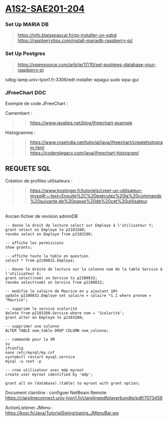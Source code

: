 # [A1S2-SAE201-204](https://docs.google.com/document/d/11juwPCNEA2fKKK1GGAqvxkfQHdSBS_Eog4N-AeLFhj4/edit)



### Set Up MARIA DB
> https://info.blaisepascal.fr/rpi-installer-un-sgbd
> https://raspberrytips.com/install-mariadb-raspberry-pi/

### Set Up Postgres
> https://opensource.com/article/17/10/set-postgres-database-your-raspberry-pi


iutbg-lamp.univ-lyon1.fr:3306/edt
installer wpagui
sudo wpa-gui


### JFreeChart DOC

Exemple de code JFreeChart : <br />

Camembert :
>> https://www.javatips.net/blog/jfreechart-example

Histogramme :
>> https://www.roseindia.net/tutorial/java/jfreechart/createhistogram.html <br/>
>> https://coderslegacy.com/java/jfreechart-histogram/


## REQUETE SQL
Création de profiles utilisateurs : 
>> https://www.hostinger.fr/tutoriels/creer-un-utilisateur-mysql#:~:text=Ensuite%2C%20exécutez%20la%20commande%20suivante,de%20passe%20de%20cet%20utilisateur.
<br/>
Ancien fichier de revision adminDB

```
-- donne le droit de lecture select sur Employe à l'utilisateur Y;
grant select on Employe to p2103280;
revoke select on Employe from p2103280;

-- affiche les permissions 
show grants;

-- affiche toute la table en question
select * from p2100832.Employe;

-- donne le droite de lecture sur la colonne nom de la table Service à l'utilisateur X;
grant select(nom) on Service to p2100832;
revoke select(nom) on Service from p2100832;

-- modifie le salaire de Maurice en y ajoutant 10%
update p2100832.Employe set salaire = salaire *1.1 where prenom = "Maurice";

-- supprime le service scolarité 
delete from p2103280.Service where nom = 'Scolarité';
grant alter on Employe to p2103280;

-- supprimer une colonne
ALTER TABLE nom_table DROP COLUMN nom_colonne;

-- commande pour la VM
su
ifconfig
nano /etc/mysql/my.cnf
systemctl restart mysql.service
mysql -u root -p

-- cree utilisateur avec mdp myroot
create user myroot identified by 'mdp';

grant all on (database).(table) to myroot with grant option;
```


Document claroline : configuer NetBeam Remote
https://clarolineconnect.univ-lyon1.fr/clarolinepdfplayerbundle/pdf/7073456

ActionListener JMenu :
https://koor.fr/Java/TutorialSwing/swing_JMenuBar.wp
